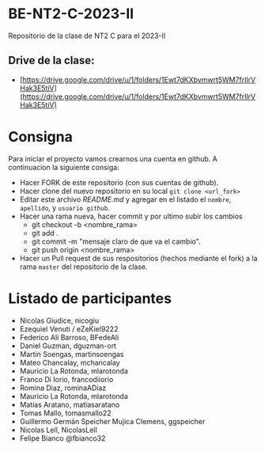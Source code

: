 # BE-NT2-C-2023-II

Repositorio de la clase de NT2 C para el 2023-II

## Drive de la clase:

- [https://drive.google.com/drive/u/1/folders/1Ewt7dKXbvmwrt5WM7frIlrVHak3E5tiV](https://drive.google.com/drive/u/1/folders/1Ewt7dKXbvmwrt5WM7frIlrVHak3E5tiV)

# Consigna

Para iniciar el proyecto vamos crearnos una cuenta en github. A continuacion la siguiente consiga:

- Hacer FORK de este repositorio (con sus cuentas de github).
- Hacer clone del nuevo repositorio en su local `git clone <url_fork>`
- Editar este archivo _README.md_ y agregar en el listado el `nombre`, `apellido`, y `usuario github`.
- Hacer una rama nueva, hacer commit y por ultimo subir los cambios
  - git checkout -b <nombre_rama>
  - git add .
  - git commit -m "mensaje claro de que va el cambio".
  - git push origin <nombre_rama>
- Hacer un Pull request de sus respositorios (hechos mediante el fork) a la rama `master` del repositorio de la clase.

# Listado de participantes

- Nicolas Giudice, nicogiu
- Ezequiel Venuti / eZeKiel9222
- Federico Ali Barroso, BFedeAli
- Daniel Guzman, dguzman-ort
- Martin Soengas, martinsoengas
- Mateo Chancalay, mchancalay
- Mauricio La Rotonda, mlarotonda
- Franco Di Iorio, francodiiorio
- Romina Diaz, rominaADiaz
- Mauricio La Rotonda, mlarotonda
- Matias Aratano, matiasaratano
- Tomas Mallo, tomasmallo22
- Guillermo Germán Speicher Mujica Clemens, ggspeicher
- Nicolas Lell, NicolasLell
- Felipe Bianco @fbianco32
